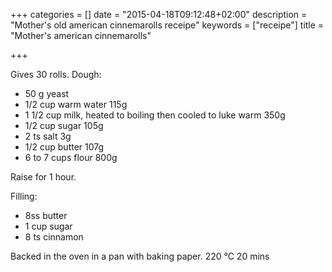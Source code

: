 +++
categories = []
date = "2015-04-18T09:12:48+02:00"
description = "Mother's old american cinnemarolls receipe"
keywords = ["receipe"]
title = "Mother's american cinnemarolls"

+++

Gives 30 rolls.
Dough:

* 50 g yeast
* 1/2 cup warm water 115g
* 1 1/2 cup milk, heated to boiling then cooled to luke warm 350g
* 1/2 cup sugar 105g
* 2 ts salt 3g
* 1/2 cup butter 107g
* 6 to 7 cups flour 800g 

Raise for 1 hour.

Filling:

* 8ss butter
* 1 cup sugar
* 8 ts cinnamon


Backed in the oven in a pan with baking paper. 220 °C 20 mins

